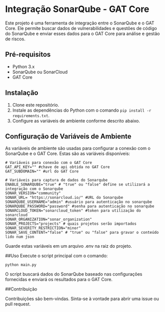 # Integração SonarQube - GAT Core

Este projeto é uma ferramenta de integração entre o SonarQube e o GAT Core. Ele permite buscar dados de vulnerabilidades e questões de código do SonarQube e enviar esses dados para o GAT Core para análise e gestão de riscos.

## Pré-requisitos

- Python 3.x
- SonarQube ou SonarCloud
- GAT Core

## Instalação

1. Clone este repositório.
2. Instale as dependências do Python com o comando `pip install -r requirements.txt`.
3. Configure as variáveis de ambiente conforme descrito abaixo.

## Configuração de Variáveis de Ambiente

As variáveis de ambiente são usadas para configurar a conexão com o SonarQube e o GAT Core. Estas são as variáveis disponíveis:

```plaintext
# Variáveis para conexão com o GAT Core
GAT_API_KEY="" #chave de api obtida no GAT Core
GAT_SUBDOMAIN="" #url do GAT Core

# Variáveis para captura de dados do Sonarqube
ENABLE_SONARQUBE="true" # "true" ou "false" define se utilizará a integração com o Sonarqube
SONAR_VERSION="community"
SONAR_URL= "https://sonarcloud.io/" #URL do Sonarqube
SONARQUBE_USERNAME="admin" #usuário para autenticação no sonarqube
SONARQUBE_PASSWORD="password" #senha para autenticação no sonarqube
SONARCLOUD_TOKEN="sonarcloud_token" #token para utilização do sonarcloud
SONAR_ORGANIZATION="sonar_organization"
SONAR_PROJECTS="projects" # quais projetos serão importados
SONAR_SEVERITY_RESTRICTION="minor"
SONAR_SAVE_CONTENT="false" # "true" ou "false" para gravar o conteúdo lido num json
```

Guarde estas variáveis em um arquivo .env na raiz do projeto.

##Uso
Execute o script principal com o comando:

```
python main.py
```

O script buscará dados do SonarQube baseado nas configurações fornecidas e enviará os resultados para o GAT Core.

##Contribuição

Contribuições são bem-vindas. Sinta-se à vontade para abrir uma issue ou pull request.
